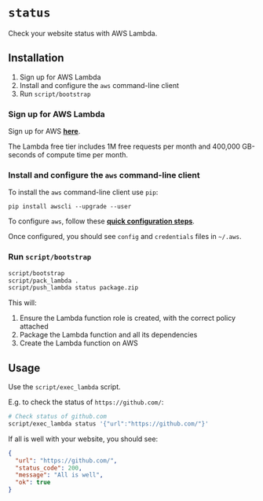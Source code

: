 # `status`

Check your website status with AWS Lambda.

## Installation

1. Sign up for AWS Lambda
1. Install and configure the `aws` command-line client
1. Run `script/bootstrap`

### Sign up for AWS Lambda

Sign up for AWS [**here**](https://aws.amazon.com/).

The Lambda free tier includes 1M free requests per month and 400,000 GB-seconds of compute time per month.

### Install and configure the `aws` command-line client

To install the `aws` command-line client use `pip`:

```
pip install awscli --upgrade --user
```

To configure `aws`, follow these [**quick configuration steps**](https://docs.aws.amazon.com/cli/latest/userguide/cli-chap-getting-started.html#cli-quick-configuration).

Once configured, you should see `config` and `credentials` files in `~/.aws`.

### Run `script/bootstrap`

```bash
script/bootstrap
script/pack_lambda .
script/push_lambda status package.zip
```

This will:

1. Ensure the Lambda function role is created, with the correct policy attached
2. Package the Lambda function and all its dependencies
3. Create the Lambda function on AWS

## Usage

Use the `script/exec_lambda` script.

E.g. to check the status of `https://github.com/`:

```bash
# Check status of github.com
script/exec_lambda status '{"url":"https://github.com/"}'
```

If all is well with your website, you should see:

```json
{
  "url": "https://github.com/",
  "status_code": 200,
  "message": "All is well",
  "ok": true
}
```
